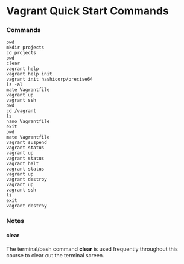# Vagrant Quick Start Commands

### Commands

	pwd
	mkdir projects
	cd projects
	pwd
	clear
	vagrant help
	vagrant help init
	vagrant init hashicorp/precise64
	ls -al
	mate Vagrantfile
	vagrant up
	vagrant ssh
	pwd
	cd /vagrant
	ls
	nano Vagrantfile
	exit
	pwd
	mate Vagrantfile
	vagrant suspend
	vagrant status
	vagrant up
	vagrant status
	vagrant halt
	vagrant status
	vagrant up
	vagrant destroy
	vagrant up
	vagrant ssh
	ls
	exit
	vagrant destroy

### Notes

#### clear

The terminal/bash command __clear__ is used frequently throughout this course to clear out the terminal screen.